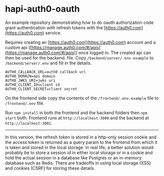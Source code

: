 # hapi-auth0-oauth

An example repository demonstrating how to do oauth authorization code grant authentication with
refresh tokens with the [https://auth0.com](https://auth0.com) service.

Requires creating an [https://auth0.com](https://auth0.com) account and a custom api ([https://manage.auth0.com/#/apis](https://manage.auth0.com/#/apis)) once logged in. The created api can then be used for the backend. file. Copy `/backend/server/.env.example` to `/backend/server/.env` and fill in the details.

```
AUTH0_CALLBACK_URL=auth0 callback url
AUTH0_DOMAIN=api domain
AUTH0_JWKS_URI=jwks uri
AUTH0_CLIENT_ID=client id
AUTH0_CLIENT_SECRET=client secret
```

On the frontend side copy the contents of the `/frontend/.env.example` file to `/frontend/.env` file.

Run `npm install` in both the frontend and the backend folders then `npm start` both. Frontend runs at
`http://localhost:3000` and the backend at `http://localhost:3001`.

---

In this version, the refresh token is stored in a http-only session cookie and the access token is
returned as a query param to the frontend from which it is taken and stored in the local storage.
In real life, a better solution would probably be to store a session id in either local storage or
in a cookie and hold the actual session in a database like Postgres or an in-memory database such as
Redis. There are tradeoffs in using local storage (XSS) and cookies (CSRF) for storing these details.
